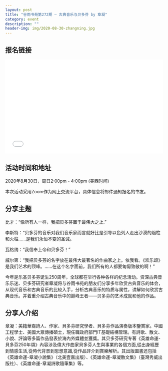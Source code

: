 ```yaml
---
layout: post
title: "谷雨书苑第272期 — 古典音乐与贝多芬 by 章凝"
category: event
description: ""
header-img: img/2020-08-30-zhangning.jpg
---
```


## 报名链接
<div style="width:100%; text-align:left;" ><iframe src="//eventbrite.com/tickets-external?eid=118696383077&ref=etckt" frameborder="0" height="300" width="100%" vspace="0" hspace="0" marginheight="5" marginwidth="5" scrolling="auto" allowtransparency="true"></iframe></div>

## 活动时间和地址
2020年8月30日，周日2:00pm - 4:00pm (美西时间)

本次活动采用Zoom作为网上交流平台，具体信息将邮件通知报名的书友。

## 分享主题
比才：“像所有人一样，我把贝多芬置于最伟大之上.”

李斯特：“贝多芬的音乐对我们音乐家而言就好比是引导以色列人走出沙漠的烟柱和火柱......是我们永恒不变的圣诫。

瓦格纳：“我信奉上帝和贝多芬！”

威尔第：“我把贝多芬的名字放在最伟大最著名的作曲家之上。依我看。《欢乐颂》是我们艺术的顶峰。……在这个名字面前，我们所有的人都要匍匐致敬的啊！”

今年是乐圣贝多芬诞生250周年，全球都在举行各种各样的纪念活动。资深古典音乐乐迷、贝多芬研究者章凝将与谷雨书苑的朋友们分享多年欣赏古典音乐的体会，从现代音乐和古典音乐的比较入手，分析古典音乐的特质与属性，讲解如何欣赏古典音乐。并着重介绍古典音乐中的巅峰王者——贝多芬的艺术成就和他的作品。


## 分享人介绍
章凝：美籍華裔詩人、作家、貝多芬研究學者、貝多芬作品演奏版本鑒賞家。中國工程學士、美國大眾傳播碩士，現任職政府部門IT基礎結構管理。有詩歌、散文、小說、評論等多篇作品發表於海內外媒體並獲獎。其贝多芬研究专著《英雄命運-貝多芬250年頌》內容涉及偉大作曲家貝多芬人生與事業的各個方面,從出身經歷到情感生活,從時代背景到思想意識,從作品評介到賞樂解析。其出版圖書还包括《英雄命運-章凝小說集》（北美壹嘉出版）、《英雄命運-章凝散文集》（臺灣秀威出版社）、《英雄命運-章凝詩歌隨筆集》等。
